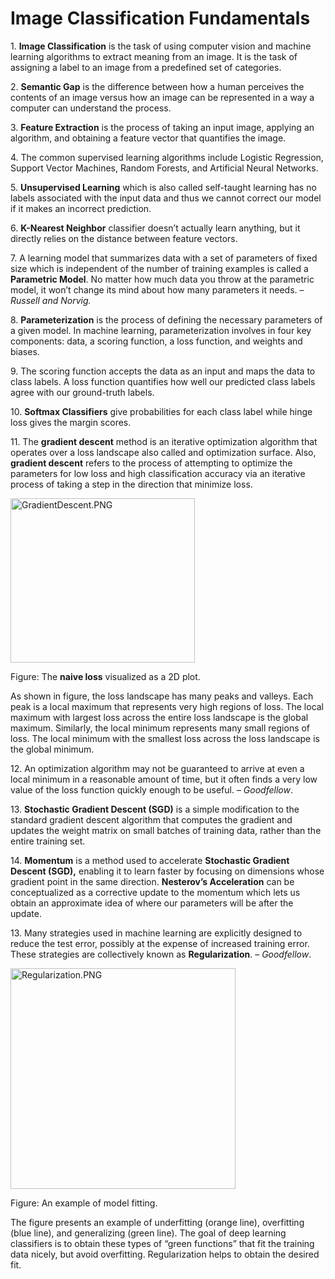 # Image Classification Fundamentals

1\. **Image Classification** is the task of using computer vision and machine learning algorithms to extract meaning from an image. It is the task of assigning a label to an image from a predefined set of categories.

2\. **Semantic Gap** is the difference between how a human perceives the contents of an image versus how an image can be represented in a way a computer can understand the process.

3\. **Feature Extraction** is the process of taking an input image, applying an algorithm, and obtaining a feature vector that quantifies the image.

4\. The common supervised learning algorithms include Logistic Regression, Support Vector Machines, Random Forests, and Artificial Neural Networks.

5\. **Unsupervised Learning** which is also called self-taught learning has no labels associated with the input data and thus we cannot correct our model if it makes an incorrect prediction.

6\. **K-Nearest Neighbor** classifier doesn’t actually learn anything, but it directly relies on the distance between feature vectors.

7\. A learning model that summarizes data with a set of parameters of fixed size which is independent of the number of training examples is called a **Parametric Model**. No matter how much data you throw at the parametric model, it won’t change its mind about how many parameters it needs. – *Russell and Norvig.*

8\. **Parameterization** is the process of defining the necessary parameters of a given model. In machine learning, parameterization involves in four key components: data, a scoring function, a loss function, and weights and biases.

9\. The scoring function accepts the data as an input and maps the data to class labels. A loss function quantifies how well our predicted class labels agree with our ground-truth labels.

10\. **Softmax Classifiers** give probabilities for each class label while hinge loss gives the margin scores.

11\. The **gradient descent** method is an iterative optimization algorithm that operates over a loss landscape also called and optimization surface. Also, **gradient descent** refers to the process of attempting to optimize the parameters for low loss and high classification accuracy via an iterative process of taking a step in the direction that minimize loss.

<img src="name//media/image1.png" style="width:3.07335in;height:2.73997in" alt="GradientDescent.PNG" />

Figure: The **naive loss** visualized as a 2D plot.

As shown in figure, the loss landscape has many peaks and valleys. Each peak is a local maximum that represents very high regions of loss. The local maximum with largest loss across the entire loss landscape is the global maximum. Similarly, the local minimum represents many small regions of loss. The local minimum with the smallest loss across the loss landscape is the global minimum.

12\. An optimization algorithm may not be guaranteed to arrive at even a local minimum in a reasonable amount of time, but it often finds a very low value of the loss function quickly enough to be useful. – *Goodfellow*.

13\. **Stochastic Gradient Descent (SGD)** is a simple modification to the standard gradient descent algorithm that computes the gradient and updates the weight matrix on small batches of training data, rather than the entire training set.

14\. **Momentum** is a method used to accelerate **Stochastic Gradient Descent (SGD),** enabling it to learn faster by focusing on dimensions whose gradient point in the same direction. **Nesterov’s Acceleration** can be conceptualized as a corrective update to the momentum which lets us obtain an approximate idea of where our parameters will be after the update.

13\. Many strategies used in machine learning are explicitly designed to reduce the test error, possibly at the expense of increased training error. These strategies are collectively known as **Regularization**. – *Goodfellow*.

<img src="name//media/image2.png" style="width:3.75052in;height:3.6776in" alt="Regularization.PNG" />

Figure: An example of model fitting.

The figure presents an example of underfitting (orange line), overfitting (blue line), and generalizing (green line). The goal of deep learning classifiers is to obtain these types of “green functions” that fit the training data nicely, but avoid overfitting. Regularization helps to obtain the desired fit.
